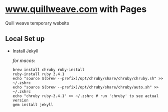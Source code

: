# www.quillweave.com with Pages
Quill weave temporary website

## Local Set up
* Install Jekyll
  
  _for macos:_
  ```
  brew install chruby ruby-install
  ruby-install ruby 3.4.1
  echo "source $(brew --prefix)/opt/chruby/share/chruby/chruby.sh" >> ~/.zshrc
  echo "source $(brew --prefix)/opt/chruby/share/chruby/auto.sh" >> ~/.zshrc
  echo "chruby ruby-3.4.1" >> ~/.zshrc # run 'chruby' to see actual version
  gem install jekyll
  ```
  
